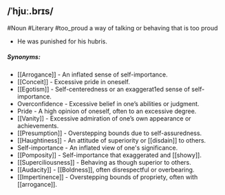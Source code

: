 ## /ˈhjuː.brɪs/
#Noun  #Literary  #too_proud
a way of talking or behaving that is too proud

- He was punished for his hubris.

##### Synonyms:
- [[Arrogance]] - An inflated sense of self-importance.
- [[Conceit]] - Excessive pride in oneself.
- [[Egotism]] - Self-centeredness or an exaggerat1ed sense of self-importance.
- Overconfidence - Excessive belief in one’s abilities or judgment.
- Pride - A high opinion of oneself, often to an excessive degree.
- [[Vanity]] - Excessive admiration of one’s own appearance or achievements.
- [[Presumption]] - Overstepping bounds due to self-assuredness.
- [[Haughtiness]] - An attitude of superiority or [[disdain]] to others.
- Self-importance - An inflated view of one's significance.
- [[Pomposity]] - Self-importance that exaggerated and [[showy]].
- [[Superciliousness]] - Behaving as though superior to others.
- [[Audacity]] - [[Boldness]], often disrespectful or overbearing.
- [[Impertinence]] - Overstepping bounds of propriety, often with [[arrogance]].